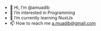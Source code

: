 - 👋 Hi, I’m @amuadib
- 👀 I’m interested in Programming
- 🌱 I’m currently learning NuxtJs
- 📫 How to reach me a.muadib@gmail.com

<!---
amuadib/amuadib is a ✨ special ✨ repository because its `README.md` (this file) appears on your GitHub profile.
You can click the Preview link to take a look at your changes.
--->
